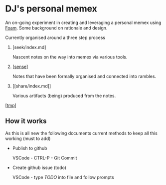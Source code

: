 # DJ's personal memex

An on-going experiment in creating and leveraging a personal memex using [Foam](https://foambubble.githubio/). Some background on rationale and design.

Currently organised around a three step process

1. [seek/index.md]
    
    Nascent notes on the way into memex via various tools.
2. [[sense]](sense)

    Notes that have been formally organised and connected into rambles.
3. [[share/index.md]]

    Various artifacts (being) produced from the notes.

[[tmp]]

## How it works 

As this is all new the following documents current methods to keep all this working (must to add)

- Publish to github

  VSCode - CTRL-P - Git Commit

- Create github issue (todo)

  VSCode - type _TODO_ into file and follow prompts



[//begin]: # "Autogenerated link references for markdown compatibility"
[tmp]: tmp "tmp"
[//end]: # "Autogenerated link references"